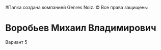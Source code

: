 ﻿#Папка создана компанией Genres Noiz. © Все права защищены
# Воробьев Михаил Владимирович
Вариант 5
